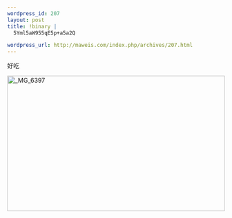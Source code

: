 ```yaml
--- 
wordpress_id: 207
layout: post
title: !binary |
  5Yml5aW955qE5p+a5a2Q

wordpress_url: http://maweis.com/index.php/archives/207.html
---
```

<p>好吃</p> <p><a href="http://maweis.com/m/bb78c1927620_8813/_MG_6397.jpg"><img style="border-top-width: 0px; border-left-width: 0px; border-bottom-width: 0px; border-right-width: 0px" height="314" alt="_MG_6397" src="http://maweis.com/m/bb78c1927620_8813/_MG_6397_thumb.jpg" width="504" border="0"></a></p>
